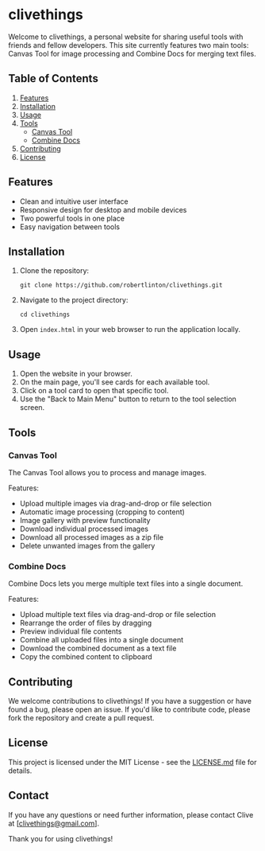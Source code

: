 # clivethings

Welcome to clivethings, a personal website for sharing useful tools with friends and fellow developers. This site currently features two main tools: Canvas Tool for image processing and Combine Docs for merging text files.

## Table of Contents

1. [Features](#features)
2. [Installation](#installation)
3. [Usage](#usage)
4. [Tools](#tools)
   - [Canvas Tool](#canvas-tool)
   - [Combine Docs](#combine-docs)
5. [Contributing](#contributing)
6. [License](#license)

## Features

- Clean and intuitive user interface
- Responsive design for desktop and mobile devices
- Two powerful tools in one place
- Easy navigation between tools

## Installation

1. Clone the repository:
   ```
   git clone https://github.com/robertlinton/clivethings.git
   ```
2. Navigate to the project directory:
   ```
   cd clivethings
   ```
3. Open `index.html` in your web browser to run the application locally.

## Usage

1. Open the website in your browser.
2. On the main page, you'll see cards for each available tool.
3. Click on a tool card to open that specific tool.
4. Use the "Back to Main Menu" button to return to the tool selection screen.

## Tools

### Canvas Tool

The Canvas Tool allows you to process and manage images.

Features:
- Upload multiple images via drag-and-drop or file selection
- Automatic image processing (cropping to content)
- Image gallery with preview functionality
- Download individual processed images
- Download all processed images as a zip file
- Delete unwanted images from the gallery

### Combine Docs

Combine Docs lets you merge multiple text files into a single document.

Features:
- Upload multiple text files via drag-and-drop or file selection
- Rearrange the order of files by dragging
- Preview individual file contents
- Combine all uploaded files into a single document
- Download the combined document as a text file
- Copy the combined content to clipboard

## Contributing

We welcome contributions to clivethings! If you have a suggestion or have found a bug, please open an issue. If you'd like to contribute code, please fork the repository and create a pull request.

## License

This project is licensed under the MIT License - see the [LICENSE.md](LICENSE.md) file for details.

## Contact

If you have any questions or need further information, please contact Clive at [clivethings@gmail.com].

Thank you for using clivethings!